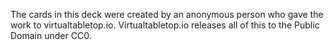 The cards in this deck were created by an anonymous person who gave the work to virtualtabletop.io.  Virtualtabletop.io releases all of this to the Public Domain under CC0.
